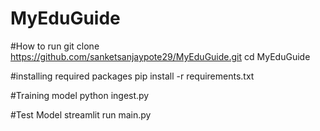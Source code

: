 # MyEduGuide
#How to run
git clone https://github.com/sanketsanjaypote29/MyEduGuide.git
cd MyEduGuide

#installing required packages
pip install -r requirements.txt

#Training model
python ingest.py

#Test Model
streamlit run main.py
